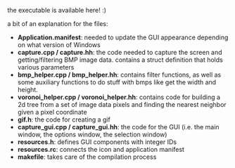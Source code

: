 the executable is available here! :)    
     
a bit of an explanation for the files:    
- **Application.manifest**: needed to update the GUI appearance depending on what version of Windows 
- **capture.cpp / capture.hh**: the code needed to capture the screen and getting/filtering BMP image data. contains a struct definition that holds various parameters     
- **bmp_helper.cpp / bmp_helper.hh**: contains filter functions, as well as some auxiliary functions to do stuff with bmps like get the width and height.
- **voronoi_helper.cpp / voronoi_helper.hh**: contains code for building a 2d tree from a set of image data pixels and finding the nearest neighbor given a pixel coordinate
- **gif.h**: the code for creating a gif
- **capture_gui.cpp / capture_gui.hh**: the code for the GUI (i.e. the main window, the options window, the selection window)    
- **resources.h**: defines GUI components with integer IDs    
- **resources.rc**: connects the icon and application manifest
- **makefile**: takes care of the compilation process 